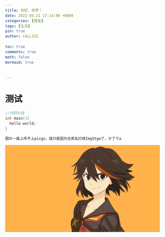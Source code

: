 ```yaml
---
title: 你好，世界！
date: 2022-05-21 17:14:00 +0800
categories: [随笔]
tags: [生活]
pin: true
author: CALL1CE

toc: true
comments: true
math: false
mermaid: true


---
```


# 测试

```c++
//代码片段
int main(){
  hello world;
}
```
	图片一直上传不上picgo，就只是因为仓库名打成ImgStge了，少了个a
![](https://raw.githubusercontent.com/CALL1CE/ImgStage/main/202205211713850.jpg)